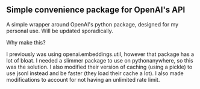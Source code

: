 ## Simple convenience package for OpenAI's API
A simple wrapper around OpenAI's python package, designed for my personal use. Will be updated sporadically.

Why make this? 

I previously was using openai.embeddings.util, however that package has a lot of bloat. I needed a slimmer package to use on pythonanywhere, so this was the solution. I also modified their version of caching (using a pickle)
to use jsonl instead and be faster (they load their cache a lot). I also made modifications to account for not having an unlimited rate limit.
